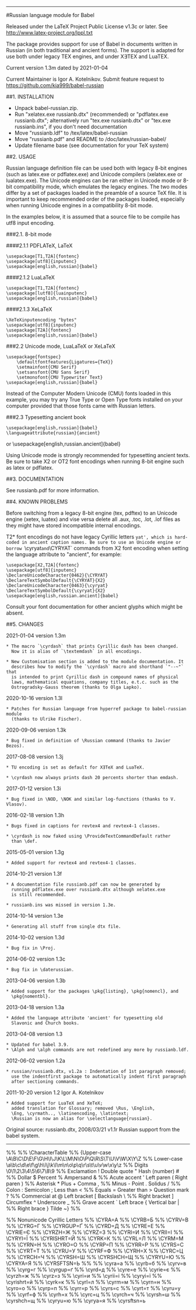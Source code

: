 ----------------------------------------------------------------

#Russian language module for Babel

Released under the LaTeX Project Public License v1.3c or later.
See http://www.latex-project.org/lppl.txt

The package provides support for use of Babel in documents written in Russian
(in both traditional and ancient forms). The support is adapted for use both
under legacy TEX engines, and under X∃TEX and LuaTEX.

Current version 1.3m dated by 2021-01-04

Current Maintainer is Igor A. Kotelnikov.
Submit feature request to https://github.com/kia999/babel-russian

##1. INSTALLATION

- Unpack babel-russian.zip.
- Run "xelatex.exe russianb.dtx" (recommended)
  or "pdflatex.exe russianb.dtx";
  alternatively run "tex.exe russianb.dtx"
  or "tex.exe russianb.ins", if you don't need documentation
- Move "russianb.ldf" to <textmf>/tex/latex/babel-russian
- Move "russianb.pdf" and README to <textmf>/doc/latex/russian-babel/
- Update filename base (see documentation for your TeX system)

##2. USAGE

Russian language definition file can be used both with legacy 8-bit engines
(such as latex.exe or pdflatex.exe) and Unicode compilers (xelatex.exe or
lualatex.exe). The Unicode engines can be ran either in Unicode mode or 8-bit
compatibility mode, which emulates the legacy engines. The two modes differ by
a set of packages loaded in the preamble of a source TeX file. It is important
to keep recommended order of the packages loaded, especially when running
Unicode engines in a compatibility 8-bit mode.

In the examples below, it is assumed that a source file to be compile
has utf8 input encoding.

###2.1. 8-bit mode

####2.1.1 PDFLATeX, LaTeX

    \usepackage[T1,T2A]{fontenc}
    \usepackage[utf8]{inputenc}
    \usepackage[english,russian]{babel}

####2.1.2 LuaLaTeX

    \usepackage[T1,T2A]{fontenc}
    \usepackage[lutf8]{luainputenc}
    \usepackage[english,russian]{babel}

####2.1.3 XeLaTeX

    \XeTeXinputencoding "bytes"
    \usepackage[utf8]{inputenc}
    \usepackage[T2A]{fontenc}
    \usepackage[english,russian]{babel}

###2.2 Unicode mode, LuaLaTeX or XeLaTeX

    \usepackage{fontspec}
        \defaultfontfeatures{Ligatures={TeX}}
        \setmainfont{CMU Serif}
        \setsansfont{CMU Sans Serif}
        \setmonofont{CMU Typewriter Text}
    \usepackage[english,russian]{babel}

Instead of the Computer Modern Unicode (CMU) fonts loaded in this example,
you may try any True Type or Open Type fonts installed on your computer provided
that those fonts came with Russian letters.

###2.3 Typesetting ancient book

    \usepackage[english,russian]{babel}
    \languageattribute{russian}{ancient}
or
    \usepackage[english,russian.ancient]{babel}

Using Unicode mode is strongly recommended for typesetting ancient texts.
Be sure to take X2 or OT2 font encodings when running 8-bit engine such
as latex or pdflatex.

##3. DOCUMENTATION

See russianb.pdf for more information.

##4. KNOWN PROBLEMS

Before switching from a legacy 8-bit engine (tex, pdftex) to an Unicode
engine (xetex, luatex) and vise versa delete all .aux, .toc, .lot, .lof
files as they might have stored incompatible internal encodings.

T2* font encodings do not have legacy Cyrillic letters `yat', which is
hard-coded in ancient caption names. Be sure to use an Unicode engine
or borrow `\cyryat` and `\CYRYAT` commands from X2 font encoding when setting
the language attribute to "ancient", for example:

    \usepackage[X2,T2A]{fontenc}
    \usepackage[utf8]{inputenc}
    \DeclareUnicodeCharacter{0462}{\CYRYAT}
    \DeclareTextSymbolDefault{\CYRYAT}{X2}
    \DeclareUnicodeCharacter{0463}{\cyryat}
    \DeclareTextSymbolDefault{\cyryat}{X2}
    \usepackage[english,russian.ancient]{babel}

Consult your font documentation for other ancient glyphs which
might be absent.

##5. CHANGES

2021-01-04 version 1.3m

    * The macro `\cyrdash` that prints Cyrillic dash has been changed.
      Now it is alias of `\textemdash` in all encodings.

    * New Customisation section is added to the module documentation. It
      describes how to modify the `\cyrdash` macro and shorthand `"--~"` that
      is intended to print Cyrillic dash in compound names of physical
      laws, mathematical equations, company titles, e.t.c. such as the
      Ostrogradsky-Gauss theorem (thanks to Olga Lapko).

2020-10-16 version 1.3l

    * Patches for Russian language from hyperref package to babel-russian module
      (thanks to Ulrike Fischer).

2020-09-06 version 1.3k

    * Bug fixed in definition of \Russian command (thanks to Javier Bezos).

2017-08-08 version 1.3j

    * TU encoding is set as default for X∃TeX and LuaTeX.

    * \cyrdash now always prints dash 20 percents shorter than emdash.

2017-01-12 version 1.3i

    * Bug fixed in \NOD, \NOK and similar log-functions (thanks to V. Vlasov).

2016-02-18 version 1.3h

    * Bugs fixed in captions for revtex4 and revtex4-1 classes.

    * \cyrdash is now faked using \ProvideTextCommandDefault rather
      than \def.

2015-05-01 version 1.3g

    * Added support for revtex4 and revtex4-1 classes.

2014-10-21 version 1.3f

    * A documentation file russianb.pdf can now be generated by
      running pdflatex.exe over russianb.dtx although xelatex.exe
      is still recommended.

    * russianb.ins was missed in version 1.3e.

2014-10-14 version 1.3e

    * Generating all stuff from single dtx file.

2014-10-02 version 1.3d

    * Bug fix in \Proj.

2014-06-02 version 1.3c

    * Bug fix in \daterussian.

2013-04-06 version 1.3b

    * Added support for the packages \pkg{listing}, \pkg{nomencl}, and
      \pkg{nomentbl}.

2013-04-18 version 1.3a

    * Added the language attribute 'ancient' for typesetting old
      Slavonic and Church books.

2013-04-08 version 1.3

    * Updated for babel 3.9.
    * \Alph and \alph commands are not redefined any more by russianb.ldf.

2012-06-02 version 1.2a

    * russian/russianb.dtx, v1.2a : Indentation of 1st paragraph removed;
      use the indentfirst package to automatically indent first paragraph
      after sectioning commands.

2011-10-20 version 1.2 Igor A. Kotelnikov  <kia999 at mail dot ru>

    * Added support for LuaTeX and XeTeX;
      added translation for Glossary; removed \Rus, \English,
      \Eng, \cyrmath.., \latinencoding, \latintext;
      \Russian is now an alias for \selectlanguage{russian}.

Original source:  russianb.dtx,
    2008/03/21 v1.1r Russian support from the babel system.

----------------------------------------------------------------
%%
%% \CharacterTable
%%  {Upper-case    \A\B\C\D\E\F\G\H\I\J\K\L\M\N\O\P\Q\R\S\T\U\V\W\X\Y\Z
%%   Lower-case    \a\b\c\d\e\f\g\h\i\j\k\l\m\n\o\p\q\r\s\t\u\v\w\x\y\z
%%   Digits        \0\1\2\3\4\5\6\7\8\9
%%   Exclamation   \!     Double quote \"    Hash (number) \#
%%   Dollar        \$     Percent      \%    Ampersand     \&
%%   Acute accent  \'     Left paren   \(    Right paren   \)
%%   Asterisk      \*     Plus         \+    Comma         \,
%%   Minus         \-     Point        \.    Solidus       \/
%%   Colon         \:     Semicolon    \;    Less than     \<
%%   Equals        \=     Greater than \>    Question mark \?
%%   Commercial at \@     Left bracket \[    Backslash     \\
%%   Right bracket \]     Circumflex   \^    Underscore    \_
%%   Grave accent  \`     Left brace   \{    Vertical bar  \|
%%   Right brace   \}     Tilde        \~}
%%

%% Nonunicode Cyrillic Letters
%% \CYRA=А
%% \CYRB=Б
%% \CYRV=В
%% \CYRG=Г
%% \CYRGUP=Ґ
%% \CYRD=Д
%% \CYRE=Е
%% \CYRIE=Є
%% \CYRZH=Ж
%% \CYRZ=З
%% \CYRI=И
%% \CYRII=I
%% \CYRYI=Ї
%% \CYRISHRT=Й
%% \CYRK=К
%% \CYRL=Л
%% \CYRM=М
%% \CYRN=Н
%% \CYRO=О
%% \CYRP=П
%% \CYRR=Р
%% \CYRS=С
%% \CYRT=Т
%% \CYRU=У
%% \CYRF=Ф
%% \CYRH=Х
%% \CYRC=Ц
%% \CYRCH=Ч
%% \CYRSH=Ш
%% \CYRSHCH=Щ
%% \CYRYU=Ю
%% \CYRYA=Я
%% \CYRSFTSN=Ь
%%
%% \cyra=а
%% \cyrb=б
%% \cyrv=в
%% \cyrg=г
%% \cyrgup=ґ
%% \cyrd=д
%% \cyre=е
%% \cyrie=є
%% \cyrzh=ж
%% \cyrz=з
%% \cyri=и
%% \cyrii=i
%% \cyryi=ї
%% \cyrishrt=й
%% \cyrk=к
%% \cyrl=л
%% \cyrm=м
%% \cyrn=н
%% \cyro=о
%% \cyrp=п
%% \cyrr=р
%% \cyrs=с
%% \cyrt=т
%% \cyru=у
%% \cyrf=ф
%% \cyrh=х
%% \cyrc=ц
%% \cyrch=ч
%% \cyrsh=ш
%% \cyrshch=щ
%% \cyryu=ю
%% \cyrya=я
%% \cyrsftsn=ь
